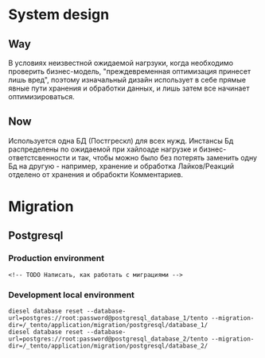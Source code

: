 # System design
## Way
В условиях неизвестной ожидаемой нагрзуки, когда необходимо проверить бизнес-модель, "преждевременная оптимизация принесет лишь вред", поэтому изначальный дизайн использует в себе прямые явные пути хранения и обработки данных, и лишь затем все начинает оптимизироваться.
## Now
Используется одна БД (Постгрескл) для всех нужд. Инстансы Бд распределены по ожидаемой при хайлоаде нагрузке и бизнес-ответстсвенности и так, чтобы можно было без потерять заменить одну Бд на другую - например, хранение и обработка Лайков/Реакций отделено от хранения и обрабокти Комментариев.

# Migration
## Postgresql
### Production environment
```
<!-- TODO Написать, как работать с миграциями -->
```
### Development local environment
```
diesel database reset --database-url=postgres://root:password@postgresql_database_1/tento --migration-dir=/_tento/application/migration/postgresql/database_1/
diesel database reset --database-url=postgres://root:password@postgresql_database_2/tento --migration-dir=/_tento/application/migration/postgresql/database_2/
```